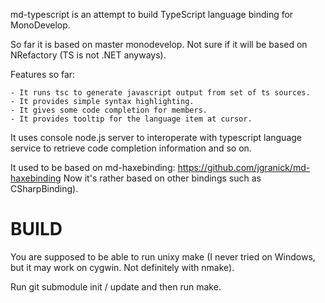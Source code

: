 md-typescript is an attempt to build TypeScript language binding for
MonoDevelop.

So far it is based on master monodevelop.
Not sure if it will be based on NRefactory (TS is not .NET anyways).

Features so far:

	- It runs tsc to generate javascript output from set of ts sources.
	- It provides simple syntax highlighting.
	- It gives some code completion for members.
	- It provides tooltip for the language item at cursor.

It uses console node.js server to interoperate with typescript language service to retrieve code completion
information and so on.

It used to be based on md-haxebinding:
https://github.com/jgranick/md-haxebinding
Now it's rather based on other bindings such as CSharpBinding).

BUILD
=====

You are supposed to be able to run unixy make (I never tried on Windows, but
it may work on cygwin. Not definitely with nmake).

Run git submodule init / update and then run make.


